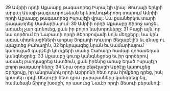 29 Ամրիի որդի Աքաաբը թագաւորեց Իսրայէլի վրայ: Յուդայի երկրի արքայ Ասայի թագաւորութեան երեսունութերորդ տարում Ամրիի որդի Աքաաբը թագաւորեց Իսրայէլի վրայ: Նա քսաներկու տարի թագաւորեց Սամարիայում: 30 Ամրիի որդի Աքաաբը Տիրոջ առջեւ առաւել չար գտնուեց, քան իր բոլոր նախորդները: 31 Բացի այն, որ նա գործում էր Նաբատի որդի Յերոբովամի նոյն մեղքերը, նա կին առաւ սիդոնացիների արքայ Յոբաղի դուստր Յեզաբէլին եւ գնաց ու պաշտեց Բահաղին, 32 երկրպագեց նրան եւ Սամարիայում կառուցած գարշելի կուռքերի տանը Բահաղի համար զոհասեղան կանգնեցրեց: 33 Աքաաբը կուռք կանգնեցրեց եւ իր գործերով առաւել բարկացրեց Աստծուն, քան իրենից առաջ եղած Իսրայէլի բոլոր թագաւորները: 34 Նրա օրօք բեթէլացի Աքիէլը կառուցեց Երիքովը, իր անդրանիկ որդի Աբիրոնի հետ դրա հիմքերը դրեց, իսկ կրտսեր որդի Սեգուբի հետ դրա դարպասները կանգնեցրեց, համաձայն Տիրոջ խօսքի, որ ասուեց Նաւէի որդի Յեսուի բերանով:
